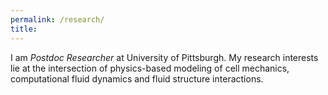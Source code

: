 ```yaml
---
permalink: /research/
title: 
---
```

I am *Postdoc Researcher* at University of Pittsburgh. My research interests lie at the intersection of physics-based modeling of cell mechanics, computational fluid dynamics and fluid structure interactions.


